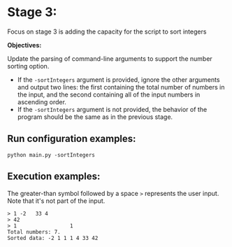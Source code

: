 # Stage 3:

Focus on stage 3 is adding the capacity for the script to sort integers

**Objectives:**

Update the parsing of command-line arguments to support the number sorting option.

- If the `-sortIntegers` argument is provided, ignore the other arguments and output two lines: the first containing the total number of numbers in the input, and the second containing all of the input numbers in ascending order.
- If the `-sortIntegers` argument is not provided, the behavior of the program should be the same as in the previous stage.

## Run configuration examples:

```
python main.py -sortIntegers
```

## Execution examples:

The greater-than symbol followed by a space `>` represents the user input. Note that it's not part of the input.

```
> 1 -2   33 4
> 42
> 1                 1
Total numbers: 7.
Sorted data: -2 1 1 1 4 33 42
```
